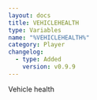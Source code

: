 ```yaml
---
layout: docs
title: VEHICLEHEALTH
type: Variables
name: "%VEHICLEHEALTH%"
category: Player
changelog:
  - type: Added
    version: v0.9.9
---
```

Vehicle health
